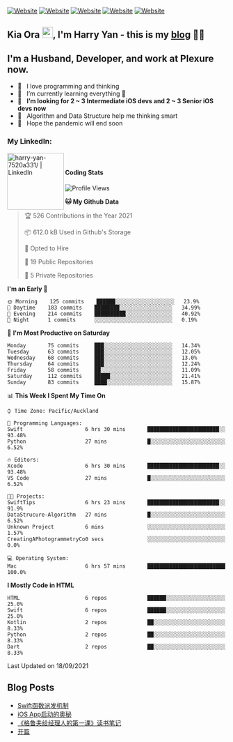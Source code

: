 [![Website](https://img.shields.io/badge/Swift-FA7343?style=for-the-badge&logo=swift&logoColor=white)](https://swift.org/blog/)
[![Website](https://img.shields.io/badge/Dart-0175C2?style=for-the-badge&logo=dart&logoColor=white)](https://dart.dev/tools/sdk)
[![Website](https://img.shields.io/badge/Kotlin-0095D5?&style=for-the-badge&logo=kotlin&logoColor=white)](https://developer.android.com/kotlin?gclid=CjwKCAjw1JeJBhB9EiwAV612yyBJK6NE-Iltekll2TQW2PnS4ijhe8gDua3nAh7o--FWFoWabiKBwxoCyfEQAvD_BwE&gclsrc=aw.ds)
[![Website](https://img.shields.io/badge/C%23-239120?style=for-the-badge&logo=c-sharp&logoColor=white)](https://docs.microsoft.com/en-us/dotnet/csharp/)
[![Website](https://img.shields.io/badge/Python-14354C?style=for-the-badge&logo=python&logoColor=white)](https://www.python.org/)

## Kia Ora <a href="https://harryyan.github.io"><img src="https://media.giphy.com/media/hvRJCLFzcasrR4ia7z/giphy.gif" width="25px"></a>,  I'm Harry Yan - this is my [blog] 👨‍💻

## I'm a Husband, Developer, and work at Plexure now.

- 🔭 &nbsp; I love programming and thinking
- 🌱 &nbsp; I’m currently learning everything 🤣
- 👯 &nbsp; **I’m looking for 2 ~ 3 Intermediate iOS devs and 2 ~ 3 Senior iOS devs now**
- 👻 &nbsp; Algorithm and Data Structure help me thinking smart
- 👺 &nbsp; Hope the pandemic will end soon


### My LinkedIn:
[<img align="left" alt="harry-yan-7520a331/ | LinkedIn" width="130" src="https://img.shields.io/badge/LinkedIn-0077B5?style=for-the-badge&logo=linkedin&logoColor=white" />][linkedin]

<br />

#### Coding Stats

<!--START_SECTION:waka-->
![Profile Views](http://img.shields.io/badge/Profile%20Views-8-blue)

**🐱 My Github Data** 

> 🏆 526 Contributions in the Year 2021
 > 
> 📦 612.0 kB Used in Github's Storage 
 > 
> 💼 Opted to Hire
 > 
> 📜 19 Public Repositories 
 > 
> 🔑 5 Private Repositories  
 > 
**I'm an Early 🐤** 

```text
🌞 Morning    125 commits    ██████░░░░░░░░░░░░░░░░░░░   23.9% 
🌆 Daytime    183 commits    ████████░░░░░░░░░░░░░░░░░   34.99% 
🌃 Evening    214 commits    ██████████░░░░░░░░░░░░░░░   40.92% 
🌙 Night      1 commits      ░░░░░░░░░░░░░░░░░░░░░░░░░   0.19%

```
📅 **I'm Most Productive on Saturday** 

```text
Monday       75 commits     ███░░░░░░░░░░░░░░░░░░░░░░   14.34% 
Tuesday      63 commits     ███░░░░░░░░░░░░░░░░░░░░░░   12.05% 
Wednesday    68 commits     ███░░░░░░░░░░░░░░░░░░░░░░   13.0% 
Thursday     64 commits     ███░░░░░░░░░░░░░░░░░░░░░░   12.24% 
Friday       58 commits     ██░░░░░░░░░░░░░░░░░░░░░░░   11.09% 
Saturday     112 commits    █████░░░░░░░░░░░░░░░░░░░░   21.41% 
Sunday       83 commits     ████░░░░░░░░░░░░░░░░░░░░░   15.87%

```


📊 **This Week I Spent My Time On** 

```text
⌚︎ Time Zone: Pacific/Auckland

💬 Programming Languages: 
Swift                    6 hrs 30 mins       ███████████████████████░░   93.48% 
Python                   27 mins             █░░░░░░░░░░░░░░░░░░░░░░░░   6.52%

🔥 Editors: 
Xcode                    6 hrs 30 mins       ███████████████████████░░   93.48% 
VS Code                  27 mins             █░░░░░░░░░░░░░░░░░░░░░░░░   6.52%

🐱‍💻 Projects: 
SwiftTips                6 hrs 23 mins       ███████████████████████░░   91.9% 
DataStrucure-Algorithm   27 mins             █░░░░░░░░░░░░░░░░░░░░░░░░   6.52% 
Unknown Project          6 mins              ░░░░░░░░░░░░░░░░░░░░░░░░░   1.57% 
CreatingAPhotogrammetryCo0 secs              ░░░░░░░░░░░░░░░░░░░░░░░░░   0.0%

💻 Operating System: 
Mac                      6 hrs 57 mins       █████████████████████████   100.0%

```

**I Mostly Code in HTML** 

```text
HTML                     6 repos             ██████░░░░░░░░░░░░░░░░░░░   25.0% 
Swift                    6 repos             ██████░░░░░░░░░░░░░░░░░░░   25.0% 
Kotlin                   2 repos             ██░░░░░░░░░░░░░░░░░░░░░░░   8.33% 
Python                   2 repos             ██░░░░░░░░░░░░░░░░░░░░░░░   8.33% 
Dart                     2 repos             ██░░░░░░░░░░░░░░░░░░░░░░░   8.33%

```



 Last Updated on 18/09/2021
<!--END_SECTION:waka-->

## Blog Posts

<!-- BLOG-POST-LIST:START -->
- [Swift函数派发机制](https://harryyan.github.io/2021/08/27/Swift%E5%87%BD%E6%95%B0%E6%B4%BE%E5%8F%91%E6%9C%BA%E5%88%B6/)
- [iOS App启动的奥秘](https://harryyan.github.io/2021/04/20/iOS%20App%E5%90%AF%E5%8A%A8%E7%9A%84%E5%A5%A5%E7%A7%98/)
- [《格鲁夫给经理人的第一课》读书笔记](https://harryyan.github.io/2020/07/23/%E6%A0%BC%E9%B2%81%E5%A4%AB%E7%BB%99%E7%BB%8F%E7%90%86%E4%BA%BA%E7%9A%84%E7%AC%AC%E4%B8%80%E8%AF%BE%E8%AF%BB%E4%B9%A6%E7%AC%94%E8%AE%B0/)
- [开篇](https://harryyan.github.io/2019/04/19/%E5%BC%80%E7%AF%87%E5%AF%84%E8%AF%AD/)
<!-- BLOG-POST-LIST:END -->

[blog]: https://harryyan.github.io/
[linkedin]: https://linkedin.com/in/harry-yan-7520a331
